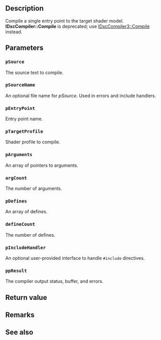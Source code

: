## Description

Compile a single entry point to the target shader model. **IDxcCompiler::Compile** is deprecated; use [IDxcCompiler3::Compile](https://learn.microsoft.com/windows/win32/api/dxcapi/nf-dxcapi-idxccompiler3-compile) instead.

## Parameters

### `pSource`

The source text to compile.

### `pSourceName`

An optional file name for *pSource*. Used in errors and include handlers.

### `pEntryPoint`

Entry point name.

### `pTargetProfile`

Shader profile to compile.

### `pArguments`

An array of pointers to arguments.

### `argCount`

The number of arguments.

### `pDefines`

An array of defines.

### `defineCount`

The number of defines.

### `pIncludeHandler`

An optional user-provided interface to handle `#include` directives.

### `ppResult`

The compiler output status, buffer, and errors.

## Return value

## Remarks

## See also